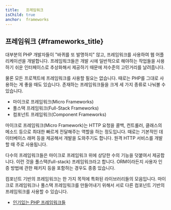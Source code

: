 ```yaml
---
title:   프레임워크
isChild: true
anchor:  frameworks
---
```


## 프레임워크 {#frameworks_title}

대부분의 PHP 개발자들이 "바퀴를 또 발명하지" 않고, 프레임워크를 사용하여 웹 어플리케이션을 개발합니다. 프레임워크들은
개발 시에 일반적으로 해야하는 작업들을 사용하기 쉬운 인터페이스로 추상화해서 제공하기 때문에 저수준의 고민거리를
날려줍니다.

물론 모든 프로젝트에 프레임워크를 사용할 필요는 없습니다. 때로는 PHP를 그대로 사용하는 게 좋을 때도 있습니다. 존재하는
프레임워크들을 크게 세 가지 종류로 나눠볼 수 있습니다.

* 마이크로 프레임워크(Micro Frameworks)
* 풀스택 프레임워크(Full-Stack Frameworks)
* 컴포넌트 프레임워크(Component Frameworks)

마이크로 프레임워크(Micro Framework)는 HTTP 요청을 콜백, 컨트롤러, 클래스의 메소드 등으로 최대한 빠르게 전달해주는
역할을 하는 정도입니다. 때로는 기본적인 데이터베이스 래퍼 등을 제공해서 개발을 도와주기도 합니다. 원격 HTTP 서비스를
개발할 때 주로 사용됩니다.

다수의 프레임워크들은 마이크로 프레임워크 위에 상당한 수의 기능을 덧붙여서 제공합니다. 이런 것을 풀스택(full-stack)
프레임워크라고 합니다. ORM이라든지 사용자 인증 방법에 관한 패키지 등을 포함하는 경우도 종종 있습니다.

컴포넌트 기반의 프레임워크는 한 가지 목적에 특화된 라이브러리들의 모음입니다. 마이크로 프레임워크나 풀스택
프레임워크를 만들어내기 위해서 서로 다른 컴포넌트 기반의 프레임워크를 사용할 수 있습니다.

* [인기있는 PHP 프레임워크들](https://github.com/codeguy/php-the-right-way/wiki/Frameworks)